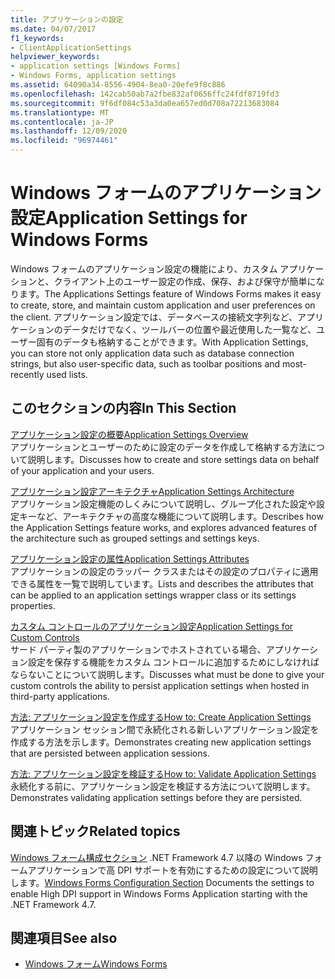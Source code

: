 ```yaml
---
title: アプリケーションの設定
ms.date: 04/07/2017
f1_keywords:
- ClientApplicationSettings
helpviewer_keywords:
- application settings [Windows Forms]
- Windows Forms, application settings
ms.assetid: 64090a34-8556-4904-8ea0-20efe9f8c886
ms.openlocfilehash: 142cab50ab7a2fbe832af0656ffc24fdf8719fd3
ms.sourcegitcommit: 9f6df084c53a3da0ea657ed0d708a72213683084
ms.translationtype: MT
ms.contentlocale: ja-JP
ms.lasthandoff: 12/09/2020
ms.locfileid: "96974461"
---
```

# <a name="application-settings-for-windows-forms"></a><span data-ttu-id="80a30-102">Windows フォームのアプリケーション設定</span><span class="sxs-lookup"><span data-stu-id="80a30-102">Application Settings for Windows Forms</span></span>

<span data-ttu-id="80a30-103">Windows フォームのアプリケーション設定の機能により、カスタム アプリケーションと、クライアント上のユーザー設定の作成、保存、および保守が簡単になります。</span><span class="sxs-lookup"><span data-stu-id="80a30-103">The Applications Settings feature of Windows Forms makes it easy to create, store, and maintain custom application and user preferences on the client.</span></span> <span data-ttu-id="80a30-104">アプリケーション設定では、データベースの接続文字列など、アプリケーションのデータだけでなく、ツールバーの位置や最近使用した一覧など、ユーザー固有のデータも格納することができます。</span><span class="sxs-lookup"><span data-stu-id="80a30-104">With Application Settings, you can store not only application data such as database connection strings, but also user-specific data, such as toolbar positions and most-recently used lists.</span></span>  
  
## <a name="in-this-section"></a><span data-ttu-id="80a30-105">このセクションの内容</span><span class="sxs-lookup"><span data-stu-id="80a30-105">In This Section</span></span>  

 [<span data-ttu-id="80a30-106">アプリケーション設定の概要</span><span class="sxs-lookup"><span data-stu-id="80a30-106">Application Settings Overview</span></span>](application-settings-overview.md)  
 <span data-ttu-id="80a30-107">アプリケーションとユーザーのために設定のデータを作成して格納する方法について説明します。</span><span class="sxs-lookup"><span data-stu-id="80a30-107">Discusses how to create and store settings data on behalf of your application and your users.</span></span>  
  
 [<span data-ttu-id="80a30-108">アプリケーション設定アーキテクチャ</span><span class="sxs-lookup"><span data-stu-id="80a30-108">Application Settings Architecture</span></span>](application-settings-architecture.md)  
 <span data-ttu-id="80a30-109">アプリケーション設定機能のしくみについて説明し、グループ化された設定や設定キーなど、アーキテクチャの高度な機能について説明します。</span><span class="sxs-lookup"><span data-stu-id="80a30-109">Describes how the Application Settings feature works, and explores advanced features of the architecture such as grouped settings and settings keys.</span></span>  
  
 [<span data-ttu-id="80a30-110">アプリケーション設定の属性</span><span class="sxs-lookup"><span data-stu-id="80a30-110">Application Settings Attributes</span></span>](application-settings-attributes.md)  
 <span data-ttu-id="80a30-111">アプリケーションの設定のラッパー クラスまたはその設定のプロパティに適用できる属性を一覧で説明しています。</span><span class="sxs-lookup"><span data-stu-id="80a30-111">Lists and describes the attributes that can be applied to an application settings wrapper class or its settings properties.</span></span>  
  
 [<span data-ttu-id="80a30-112">カスタム コントロールのアプリケーション設定</span><span class="sxs-lookup"><span data-stu-id="80a30-112">Application Settings for Custom Controls</span></span>](application-settings-for-custom-controls.md)  
 <span data-ttu-id="80a30-113">サード パーティ製のアプリケーションでホストされている場合、アプリケーション設定を保存する機能をカスタム コントロールに追加するためにしなければならないことについて説明します。</span><span class="sxs-lookup"><span data-stu-id="80a30-113">Discusses what must be done to give your custom controls the ability to persist application settings when hosted in third-party applications.</span></span>  
  
 [<span data-ttu-id="80a30-114">方法: アプリケーション設定を作成する</span><span class="sxs-lookup"><span data-stu-id="80a30-114">How to: Create Application Settings</span></span>](how-to-create-application-settings.md)  
 <span data-ttu-id="80a30-115">アプリケーション セッション間で永続化される新しいアプリケーション設定を作成する方法を示します。</span><span class="sxs-lookup"><span data-stu-id="80a30-115">Demonstrates creating new application settings that are persisted between application sessions.</span></span>  
  
 [<span data-ttu-id="80a30-116">方法: アプリケーション設定を検証する</span><span class="sxs-lookup"><span data-stu-id="80a30-116">How to: Validate Application Settings</span></span>](how-to-validate-application-settings.md)  
 <span data-ttu-id="80a30-117">永続化する前に、アプリケーション設定を検証する方法について説明します。</span><span class="sxs-lookup"><span data-stu-id="80a30-117">Demonstrates validating application settings before they are persisted.</span></span>  
  
## <a name="related-topics"></a><span data-ttu-id="80a30-118">関連トピック</span><span class="sxs-lookup"><span data-stu-id="80a30-118">Related topics</span></span>

<span data-ttu-id="80a30-119">[Windows フォーム構成セクション](/dotnet/framework/configure-apps/file-schema/winforms/index) .NET Framework 4.7 以降の Windows フォームアプリケーションで高 DPI サポートを有効にするための設定について説明します。</span><span class="sxs-lookup"><span data-stu-id="80a30-119">[Windows Forms Configuration Section](/dotnet/framework/configure-apps/file-schema/winforms/index) Documents the settings to enable High DPI support in Windows Forms Application starting with the .NET Framework 4.7.</span></span>

## <a name="see-also"></a><span data-ttu-id="80a30-120">関連項目</span><span class="sxs-lookup"><span data-stu-id="80a30-120">See also</span></span>

- [<span data-ttu-id="80a30-121">Windows フォーム</span><span class="sxs-lookup"><span data-stu-id="80a30-121">Windows Forms</span></span>](../index.yml)
